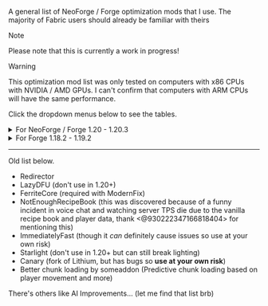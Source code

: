 A general list of NeoForge / Forge optimization mods that I use. The majority of Fabric users should already be familiar with theirs

> [!NOTE]  
> Please note that this is currently a work in progress!

> [!WARNING]
> This optimization mod list was only tested on computers with x86 CPUs with NVIDIA / AMD GPUs. I can't confirm that computers with ARM CPUs will have the same performance.

Click the dropdown menus below to see the tables.

<details>

<summary>For NeoForge / Forge 1.20 - 1.20.3 </summary>

| Mod name | Purpose | Notes | Incompatibilities |
| -------- | ------- | ----- | ----------------- |
| [FerriteCore](https://www.curseforge.com/minecraft/mc-mods/ferritecore) | Memory usage optimizations. [See here.](https://github.com/malte0811/FerriteCore/blob/main/summary.md) | N/A | Unknown |
| [ModernFix](https://www.curseforge.com/minecraft/mc-mods/modernfix) | Even more memory usage optimizations *and* significant load time reductions. [See here.](https://github.com/embeddedt/ModernFix/wiki/Summary-of-Patches) | Report any bugs to embeddedt. Thank you. | Unknown |
| [Embeddium](https://www.curseforge.com/minecraft/mc-mods/embeddium) | Embeddium is an unofficial fork of Sodium based off Rubidium, with additional changes and bugfixes to integrate it with the Forge modding ecosystem. | Report any bugs to embeddedt. Thank you. | Unknown |
| [Redirector](https://curseforge.com/mc-mods/redirector) | Reduces required memory and improves access speeds. | [Ignore a harmless warn.](https://discord.com/channels/1140803582208245810/1140807479253545001/1164164340669227051) Otherwise, report any bugs to Kasualix / pOtAto__bOy | Unkown |
| [NotEnoughRecipeBook](https://www.curseforge.com/minecraft/mc-mods/notenoughrecipebook) | Completely removes the recipe book and recipe book data from the player. | N/A | There was an incompatible mod somewhere... need to find it. |
| [ImmediatelyFast](https://www.curseforge.com/minecraft/mc-mods/immediatelyfast) | In simplified terms it optimizes UI related things, for example... the F3 menu. [See here.](https://github.com/RaphiMC/ImmediatelyFast/tree/v1.2.7#optimizations) | May break UI elements in certain situations. | Unknown |

</details>

<details>

<summary>For Forge 1.18.2 - 1.19.2</summary>

| Mod name | Purpose | Notes | Incompatibilities |
| -------- | ------- | ----- | ----------------- |
| [FerriteCore](https://www.curseforge.com/minecraft/mc-mods/ferritecore) | Memory usage optimizations. [See here.](https://github.com/malte0811/FerriteCore/blob/main/summary.md) | N/A | Unknown |
| [ModernFix](https://www.curseforge.com/minecraft/mc-mods/modernfix) | Even more memory usage optimizations *and* significant load time reductions. [See here.](https://github.com/embeddedt/ModernFix/wiki/Summary-of-Patches) | Report any bugs to embeddedt. Thank you. | Unknown |
| [Embeddium](https://www.curseforge.com/minecraft/mc-mods/embeddium) | Embeddium is an unofficial fork of Sodium based off Rubidium, with additional changes and bugfixes to integrate it with the Forge modding ecosystem. | Report any bugs to embeddedt. Thank you. | Unknown |
| [LazyDFU](https://www.curseforge.com/minecraft/mc-mods/lazy-dfu-forge) | [See here.](https://github.com/CorgiTaco/lazydfu#lazydfu) | Not needed in 1.20.x+ | Unknown |
| [Redirector](https://curseforge.com/mc-mods/redirector) | Reduces required memory and improves access speeds. | [Ignore a harmless warn.](https://discord.com/channels/1140803582208245810/1140807479253545001/1164164340669227051) Otherwise, report any bugs to Kasualix / pOtAto__bOy | Unkown |
| [NotEnoughRecipeBook](https://www.curseforge.com/minecraft/mc-mods/notenoughrecipebook) | Completely removes the recipe book and recipe book data from the player. | N/A | There was an incompatible mod somewhere... need to find it. |
| [ImmediatelyFast](https://www.curseforge.com/minecraft/mc-mods/immediatelyfast) | In simplified terms it optimizes UI related things, for example... the F3 menu. [See here.](https://github.com/RaphiMC/ImmediatelyFast/tree/v1.2.7#optimizations) | May break UI elements in certain situations. | Unknown |
| [Starlight](https://www.curseforge.com/minecraft/mc-mods/starlight-forge) | Rewrites the lighting engine in simplified terms. | Occasional chunk lighting weirdness. | Unknown |

</details>

---

Old list below.

- Redirector
- LazyDFU (don't use in 1.20+)
- FerriteCore (required with ModernFix)
- NotEnoughRecipeBook (this was discovered because of a funny incident in voice chat and watching server TPS die due to the vanilla recipe book and player data, thank <@930222347166818404>  for mentioning this)
- ImmediatelyFast (though it *can* definitely cause issues so use at your own risk)
- Starlight (don't use in 1.20+ but can still break lighting)
- Canary (fork of Lithium, but has bugs so **use at your own risk**)
- Better chunk loading by someaddon (Predictive chunk loading based on player movement and more)

There's others like AI Improvements... (let me find that list brb)
